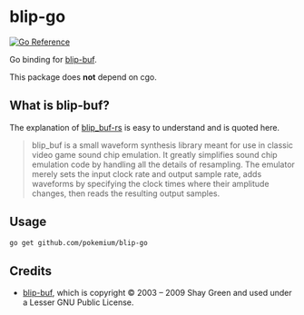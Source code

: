 # blip-go

[![Go Reference](https://pkg.go.dev/badge/github.com/pokemium/blip-go.svg)](https://pkg.go.dev/github.com/pokemium/blip-go)

Go binding for [blip-buf](https://code.google.com/archive/p/blip-buf).

This package does **not** depend on cgo.

## What is blip-buf?

The explanation of [blip_buf-rs](http://mvdnes.github.io/rust-docs/blip_buf-rs/blip_buf/index.html) is easy to understand and is quoted here.

> blip_buf is a small waveform synthesis library meant for use in classic video game sound chip emulation. It greatly simplifies sound chip emulation code by handling all the details of resampling. The emulator merely sets the input clock rate and output sample rate, adds waveforms by specifying the clock times where their amplitude changes, then reads the resulting output samples.

## Usage

```sh
go get github.com/pokemium/blip-go
```

## Credits

- [blip-buf](https://code.google.com/archive/p/blip-buf), which is copyright © 2003 – 2009 Shay Green and used under a Lesser GNU Public License.
